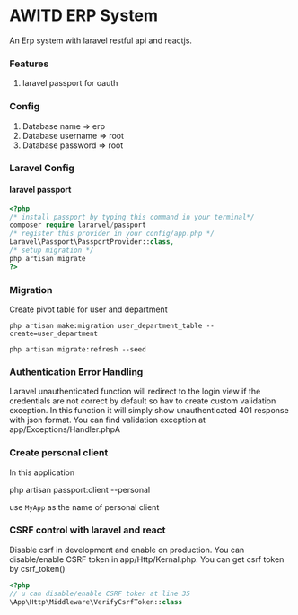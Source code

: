 # AWITD ERP System

An Erp system with laravel restful api and reactjs.

### Features

1. laravel passport for oauth 

### Config
1. Database name => erp
2. Database username => root
3. Database password => root 

### Laravel Config

#### laravel passport
```php
<?php
/* install passport by typing this command in your terminal*/
composer require lararvel/passport
/* register this provider in your config/app.php */
Laravel\Passport\PassportProvider::class,
/* setup migration */
php artisan migrate
?>
```
### Migration

Create pivot table for user and department
```
php artisan make:migration user_department_table --create=user_department
```

```
php artisan migrate:refresh --seed
```

### Authentication Error Handling

Laravel unauthenticated function will redirect to the login view if the credentials are not correct by default so hav to create custom validation exception. In this function it will simply show unauthenticated 401 response with json format. You can find validation exception at app/Exceptions/Handler.phpA


### Create personal client

In this application

php artisan passport:client --personal

use `MyApp` as the name of personal client

### CSRF control with laravel and react

Disable csrf in development and enable on production. You can disable/enable CSRF token in app/Http/Kernal.php. You can get csrf token by csrf_token()
```php
<?php
// u can disable/enable CSRF token at line 35
\App\Http\Middleware\VerifyCsrfToken::class
```
